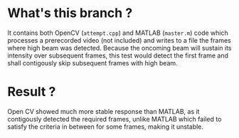 # What's this branch ?

It contains both OpenCV (```attempt.cpp```) and MATLAB (```master.m```) code which processes a prerecorded video (not included) and writes to a file the frames where high beam was detected. Because the oncoming beam will sustain its intensity over subsequent frames, this test would detect the first frame and shall contigously skip subsequent frames with high beam.

# Result ?

Open CV showed much more stable response than MATLAB, as it contigously detected the required frames, unlike MATLAB which failed to satisfy the criteria in between for some frames, making it unstable.
